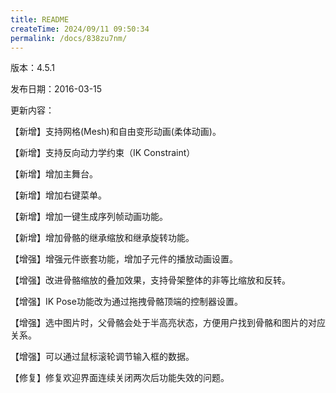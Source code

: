 ```yaml
---
title: README
createTime: 2024/09/11 09:50:34
permalink: /docs/838zu7nm/
---
```

版本：4.5.1

发布日期：2016-03-15

更新内容：

【新增】支持网格(Mesh)和自由变形动画(柔体动画)。

【新增】支持反向动力学约束（IK Constraint）

【新增】增加主舞台。

【新增】增加右键菜单。

【新增】增加一键生成序列帧动画功能。

【新增】增加骨骼的继承缩放和继承旋转功能。

【增强】增强元件嵌套功能，增加子元件的播放动画设置。

【增强】改进骨骼缩放的叠加效果，支持骨架整体的非等比缩放和反转。

【增强】IK Pose功能改为通过拖拽骨骼顶端的控制器设置。

【增强】选中图片时，父骨骼会处于半高亮状态，方便用户找到骨骼和图片的对应关系。

【增强】可以通过鼠标滚轮调节输入框的数据。

【修复】修复欢迎界面连续关闭两次后功能失效的问题。